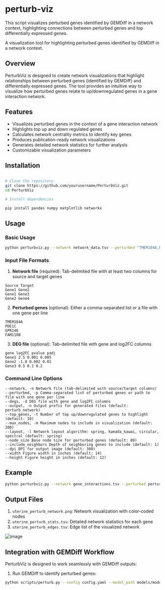 # perturb-viz
This script visualizes perturbed genes identified by GEMDiff in a network context, highlighting connections between perturbed genes and top differentially expressed genes.

A visualization tool for highlighting perturbed genes identified by GEMDiff in a network context.

## Overview

PerturbViz is designed to create network visualizations that highlight relationships between perturbed genes (identified by GEMDiff) and differentially expressed genes. The tool provides an intuitive way to visualize how perturbed genes relate to up/downregulated genes in a gene interaction network.

## Features

- Visualizes perturbed genes in the context of a gene interaction network
- Highlights top up and down regulated genes 
- Calculates network centrality metrics to identify key genes
- Produces publication-ready network visualizations
- Generates detailed network statistics for further analysis
- Customizable visualization parameters

## Installation

```bash

# Clone the repository
git clone https://github.com/yourusername/PerturbViz.git
cd PerturbViz

# Install dependencies

pip install pandas numpy matplotlib networkx
```

## Usage

### Basic Usage

```bash
python perturbviz.py --network network_data.tsv --perturbed "TMEM184A,PDE1C,GPR146,FAM110B" --degs degs_results.tsv
```

### Input File Formats

1. **Network file** (required): Tab-delimited file with at least two columns for source and target genes
   
```
Source Target
Gene1 Gene2
Gene1 Gene3
Gene2 Gene4
```

2. **Perturbed genes** (optional): Either a comma-separated list or a file with one gene per line
   
```
TMEM184A
PDE1C
GPR146
FAM110B
```

3. **DEG file** (optional): Tab-delimited file with gene and log2FC columns
   
```
gene log2FC pvalue padj
Gene1 2.5 0.001 0.005
Gene2 -1.8 0.002 0.01
Gene3 0.5 0.1 0.2
```

### Command Line Options
```
--network, -n Network file (tab-delimited with source/target columns)
--perturbed, -p Comma-separated list of perturbed genes or path to file with one gene per line
--degs, -d DEG file with gene and log2FC columns
--output, -o Output prefix for generated files (default: perturb_network)
--top_genes, -t Number of top up/downregulated genes to highlight (default: 10)
--max_nodes, -m Maximum nodes to include in visualization (default: 200)
--layout, -l Network layout algorithm: spring, kamada_kawai, circular, spectral (default: spring)
--node_size Base node size for perturbed genes (default: 80)
--include_neighbors Depth of neighboring genes to include (default: 1)
--dpi DPI for output image (default: 300)
--width Figure width in inches (default: 14)
--height Figure height in inches (default: 12)
```

## Example

```bash
python perturbviz.py --network gene_interactions.tsv --perturbed perturbed_genes.txt --degs deseq_results.tsv --output uterine_perturb --top_genes 15 --include_neighbors 2
```

## Output Files

1. `uterine_perturb_network.png`: Network visualization with color-coded nodes
2. `uterine_perturb_stats.tsv`: Detailed network statistics for each gene
3. `uterine_perturb_edges.tsv`: Edge list of the visualized network

![image](https://github.com/user-attachments/assets/180f6e17-ae77-4ca3-a92c-280e53aaac40)

## Integration with GEMDiff Workflow

PerturbViz is designed to work seamlessly with GEMDiff outputs:

1. Run GEMDiff to identify perturbed genes:

```bash
python scripts/perturb.py --config config.yaml --model_path models/model10000.pt
```
